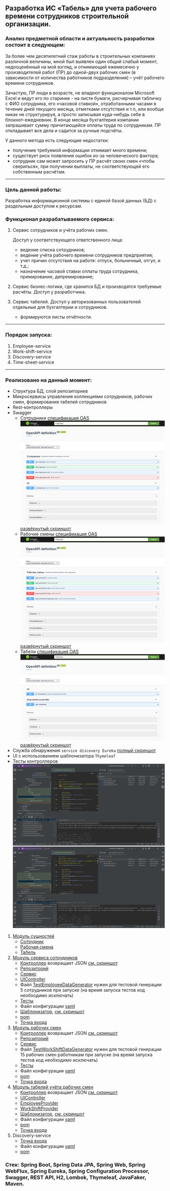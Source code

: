 ## Разработка ИС «Табель» для учета рабочего времени сотрудников строительной организации.

### Анализ предметной области и актуальность разработки состоит в следующем: 

За более чем десятилетний стаж работы в строительных компаниях различной величины, мной был выявлен один общий слабый 
момент, недооценённый на мой взгляд, и отнимающий ежемесячно у производителей работ (ПР) до одной-двух рабочих смен 
(в зависимости от количества работников подразделения) – учёт рабочего времени сотрудников. 

Зачастую, ПР люди в 
возрасте, не владеют функционалом Microsoft Excel и ведут его по старинке - на листе бумаги, расчерчивая табличку 
с ФИО сотрудника, его «часовой ставкой», отработанными часами в течение дней текущего месяца, отметками отсутствия 
и т.п, или вообще никак не структурируя, а просто записывая куда-нибудь себе в блокнот-ежедневник. 
В конце месяца бухгалтерия компании запрашивает сумму причитающейся оплаты труда по сотрудникам. 
ПР откладывает все дела и садится за ручные подсчёты. 

У данного метода есть следующие недостатки: 

- получение требуемой информации отнимает много времени;
- существует риск появления ошибок из-за человеческого фактора;
- сотрудник сам может запросить у ПР расчёт своих смен «чтобы свериться», при получении выплаты, не соответствующей его собственным расчётам. 

---

### Цель данной работы: 

Разработка информационной системы с единой базой данных (БД) с раздельным доступом к ресурсам. 

### Функционал разрабатываемого сервиса: 
1. Сервис сотрудников и учёта рабочих смен.

    Доступ у соответствующего ответственного лица: 
    - ведение списка сотрудников;
    - ведение учёта рабочего времени сотрудников предприятия;
    - учет причин отсутствия на работе: отпуск, больничный, отгул, и т.д.;
    - назначение часовой ставки оплаты труда сотрудника, премирование, депремирование; 

2. Сервис бизнес-логики, где хранится БД и производятся требуемые расчёты. Доступ у разработчика.

3. Сервис табелей. Доступ у авторизованных пользователей отдельные для бухгалтерии и сотрудников.
   - формируются листы отчётности.
   
---

### Порядок запуска: 

1. Employee-service
2. Work-shift-service
3. Discovery-service
4. Time-sheet-service

---

### Реализовано на данный момент:
- Структура БД, слой репозиториев
- Микросервисы управления коллекциями сотрудников, рабочих смен, формирования табелей сотрудников
- Rest-контроллеры
- Swagger
  * Сотрудники [спецификация OAS](https://github.com/MikhailAkulov/time-sheet-spring-boot-api/blob/main/image/localhost8180v3ApiDocs.png)
  ![localhost8180SwaggerShort](image/localhost8180SwaggerShort.png)
  [развёрнутый скриншот](https://github.com/MikhailAkulov/time-sheet-spring-boot-api/blob/main/image/localhost8180SwaggerFull.png)
  * Рабочие смены [спецификация OAS](https://github.com/MikhailAkulov/time-sheet-spring-boot-api/blob/main/image/localhost8280v3ApiDocs.png)
    ![localhost8280SwaggerShort](image/localhost8280SwaggerShort.png)
    [развёрнутый скриншот](https://github.com/MikhailAkulov/time-sheet-spring-boot-api/blob/main/image/localhost8280SwaggerFull.png)
  * Табели [спецификация OAS](https://github.com/MikhailAkulov/time-sheet-spring-boot-api/blob/main/image/localhost8380v3ApiDocs.png)
    ![localhost8380SwaggerShort](image/localhost8380SwaggerShort.png)
    [развёрнутый скриншот](https://github.com/MikhailAkulov/time-sheet-spring-boot-api/blob/main/image/localhost8380SwaggerFull.png)
- Служба обнаружения `service discovery Eureka` [полный скриншот](https://github.com/MikhailAkulov/time-sheet-spring-boot-api/blob/main/image/EurekaApps.png)
- UI с использованием шаблонизатора `Thymeleaf`
- Тесты контроллеров
  ![employeeControllerTest](image/employeeControllerTest.png)
  ![workShiftControllerTest](image/workShiftControllerTest.png)

1. [Модуль сущностей](https://github.com/MikhailAkulov/time-sheet-spring-boot-api/tree/main/model/src/main/java/ru/gb/api)
   * [Сотрудник](https://github.com/MikhailAkulov/time-sheet-spring-boot-api/blob/main/model/src/main/java/ru/gb/api/Employee.java)
   * [Рабочая смена](https://github.com/MikhailAkulov/time-sheet-spring-boot-api/blob/main/model/src/main/java/ru/gb/api/WorkShift.java)
   * [Табель](https://github.com/MikhailAkulov/time-sheet-spring-boot-api/blob/main/model/src/main/java/ru/gb/api/TimeSheet.java)
2. [Модуль сервиса сотрудников](https://github.com/MikhailAkulov/time-sheet-spring-boot-api/tree/main/employee-service/src/main/java/ru/gb)
   * [Контроллер](https://github.com/MikhailAkulov/time-sheet-spring-boot-api/blob/main/employee-service/src/main/java/ru/gb/controllers/EmployeeController.java) возвращает JSON [см. скриншот](https://github.com/MikhailAkulov/time-sheet-spring-boot-api/blob/main/image/localhost8180ApiEmployee.png)
   * [Репозиторий](https://github.com/MikhailAkulov/time-sheet-spring-boot-api/blob/main/employee-service/src/main/java/ru/gb/repository/EmployeeRepository.java)
   * [Сервис](https://github.com/MikhailAkulov/time-sheet-spring-boot-api/blob/main/employee-service/src/main/java/ru/gb/service/EmployeeService.java)
   * [UIController](https://github.com/MikhailAkulov/time-sheet-spring-boot-api/blob/main/employee-service/src/main/java/ru/gb/controllers/UiEmployeeController.java)
   * Файл [TestEmployeeDataGenerator](https://github.com/MikhailAkulov/time-sheet-spring-boot-api/blob/main/employee-service/src/main/java/ru/gb/TestEmployeeDataGenerator.java)
   нужен для тестовой генерации 5 сотрудников при запуске (на время запуска тестов код необходимо исключать)
   * [Тесты](https://github.com/MikhailAkulov/time-sheet-spring-boot-api/blob/main/employee-service/src/test/java/ru/gb/controllers/EmployeeControllerTest.java)
   * Файл конфигурации [yaml](https://github.com/MikhailAkulov/time-sheet-spring-boot-api/blob/main/employee-service/src/main/resources/application.yml)
   * [Шаблонизатор](https://github.com/MikhailAkulov/time-sheet-spring-boot-api/blob/main/employee-service/src/main/resources/templates/employees.html), [см. скриншот](https://github.com/MikhailAkulov/time-sheet-spring-boot-api/blob/main/image/localhost8180UiEmployees.png)
   * [pom](https://github.com/MikhailAkulov/time-sheet-spring-boot-api/blob/main/employee-service/pom.xml)
   * [Точка входа](https://github.com/MikhailAkulov/time-sheet-spring-boot-api/blob/main/employee-service/src/main/java/ru/gb/EmployeeApplication.java)
3. [Модуль рабочих смен](https://github.com/MikhailAkulov/time-sheet-spring-boot-api/tree/main/work-shift-service/src/main/java/ru/gb)
   * [Контроллер](https://github.com/MikhailAkulov/time-sheet-spring-boot-api/blob/main/work-shift-service/src/main/java/ru/gb/controllers/WorkShiftController.java) возвращает JSON [см. скриншот](https://github.com/MikhailAkulov/time-sheet-spring-boot-api/blob/main/image/localhost8280ApiWorkshift.png)
   * [Репозиторий](https://github.com/MikhailAkulov/time-sheet-spring-boot-api/blob/main/work-shift-service/src/main/java/ru/gb/repository/WorkShiftRepository.java)
   * [Сервис](https://github.com/MikhailAkulov/time-sheet-spring-boot-api/blob/main/work-shift-service/src/main/java/ru/gb/service/WorkShiftService.java)
   * Файл [TestWorkShiftDataGenerator](https://github.com/MikhailAkulov/time-sheet-spring-boot-api/blob/main/work-shift-service/src/main/java/ru/gb/TestWorkShiftDataGenerator.java)
     нужен для тестовой генерации 15 рабочих смен работникам при запуске (на время запуска тестов код необходимо исключать)
   * [Тесты](https://github.com/MikhailAkulov/time-sheet-spring-boot-api/blob/main/work-shift-service/src/test/java/ru/gb/controllers/WorkShiftControllerTest.java)
   * Файл конфигурации [yaml](https://github.com/MikhailAkulov/time-sheet-spring-boot-api/blob/main/work-shift-service/src/main/resources/application.yml)
   * [pom](https://github.com/MikhailAkulov/time-sheet-spring-boot-api/blob/main/work-shift-service/pom.xml)
   * [Точка входа](https://github.com/MikhailAkulov/time-sheet-spring-boot-api/blob/main/work-shift-service/src/main/java/ru/gb/WorkShiftApplication.java)
4. [Модуль табелей учёта рабочих смен](https://github.com/MikhailAkulov/time-sheet-spring-boot-api/tree/main/time-sheet-service/src/main/java/ru/gb)
   * [Контроллер](https://github.com/MikhailAkulov/time-sheet-spring-boot-api/blob/main/time-sheet-service/src/main/java/ru/gb/controllers/TimeSheetController.java) возвращает JSON [см. скриншот](https://github.com/MikhailAkulov/time-sheet-spring-boot-api/blob/main/image/localhost8380ApiTimesheet.png)
   * [UIController](https://github.com/MikhailAkulov/time-sheet-spring-boot-api/blob/main/time-sheet-service/src/main/java/ru/gb/controllers/UiTimeSheetController.java)
   * [EmployeeProvider](https://github.com/MikhailAkulov/time-sheet-spring-boot-api/blob/main/time-sheet-service/src/main/java/ru/gb/providers/EmployeeProvider.java)
   * [WorkShiftProvider](https://github.com/MikhailAkulov/time-sheet-spring-boot-api/blob/main/time-sheet-service/src/main/java/ru/gb/providers/WorkShiftProvider.java)
   * [Шаблонизатор](https://github.com/MikhailAkulov/time-sheet-spring-boot-api/blob/main/time-sheet-service/src/main/resources/templates/timesheets.html), [см. скриншот](https://github.com/MikhailAkulov/time-sheet-spring-boot-api/blob/main/image/localhost8380UiTimesheets.png)
   * Файл конфигурации [yaml](https://github.com/MikhailAkulov/time-sheet-spring-boot-api/blob/main/time-sheet-service/src/main/resources/application.yml)
   * [pom](https://github.com/MikhailAkulov/time-sheet-spring-boot-api/blob/main/time-sheet-service/pom.xml)
   * [Точка входа](https://github.com/MikhailAkulov/time-sheet-spring-boot-api/blob/main/time-sheet-service/src/main/java/ru/gb/TimeSheetApplication.java)
5. Discovery-service
   * [Точка входа](https://github.com/MikhailAkulov/time-sheet-spring-boot-api/blob/main/discovery-service/src/main/java/ru/gb/DiscoveryService.java)
   * Файл конфигурации [yaml](https://github.com/MikhailAkulov/time-sheet-spring-boot-api/blob/main/discovery-service/src/main/resources/application.yml)
   * [pom](https://github.com/MikhailAkulov/time-sheet-spring-boot-api/blob/main/discovery-service/pom.xml)

### Стек: Spring Boot, Spring Data JPA, Spring Web, Spring WebFlux, Spring Eureka, Spring Configuration Processor, Swagger, REST API, H2, Lombok, Thymeleaf, JavaFaker, Maven.